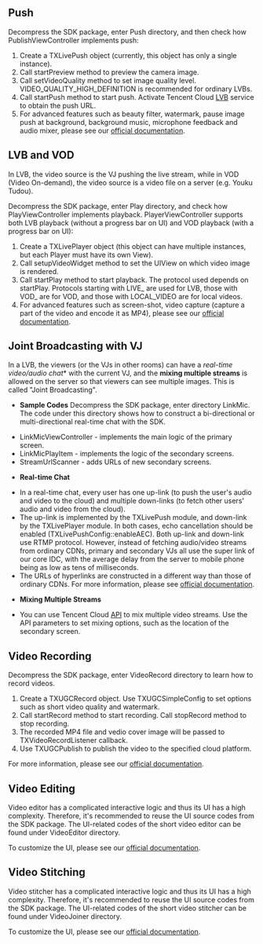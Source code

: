 ﻿## Push
Decompress the SDK package, enter Push directory, and then check how PublishViewController implements push:
1. Create a TXLivePush object (currently, this object has only a single instance).
2. Call startPreview method to preview the camera image.
3. Call setVideoQuality method to set image quality level. VIDEO_QUALITY_HIGH_DEFINITION is recommended for ordinary LVBs. 
3. Call startPush method to start push. Activate Tencent Cloud [LVB](https://console.qcloud.com/live) service to obtain the push URL.
4. For advanced features such as beauty filter, watermark, pause image push at background, background music, microphone feedback and audio mixer, please see our [official documentation](https://www.qcloud.com/document/product/454/7879).

## LVB and VOD
In LVB, the video source is the VJ pushing the live stream, while in VOD (Video On-demand), the video source is a video file on a server (e.g. Youku Tudou).

Decompress the SDK package, enter Play directory, and check how PlayViewController implements playback. PlayerViewController supports both LVB playback (without a progress bar on UI) and VOD playback (with a progress bar on UI):

1. Create a TXLivePlayer object (this object can have multiple instances, but each Player must have its own View).
2. Call setupVideoWidget method to set the UIView on which video image is rendered.
3. Call startPlay method to start playback. The protocol used depends on startPlay. Protocols starting with LIVE\_ are used for LVB, those with VOD\_ are for VOD, and those with LOCAL_VIDEO are for local videos.
4. For advanced features such as screen-shot, video capture (capture a part of the video and encode it as MP4), please see our [official documentation](https://www.qcloud.com/document/product/454/7880).

## Joint Broadcasting with VJ
In a LVB, the viewers (or the VJs in other rooms) can have a *real-time video/audio chat** with the current VJ, and the **mixing multiple streams** is allowed on the server so that viewers can see multiple images. This is called "Joint Broadcasting".

- **Sample Codes**
Decompress the SDK package, enter directory LinkMic. The code under this directory shows how to construct a bi-directional or multi-directional real-time chat with the SDK.
 + LinkMicViewController - implements the main logic of the primary screen.
 + LinkMicPlayItem - implements the logic of the secondary screens.
 + StreamUrlScanner - adds URLs of new secondary screens.
 
- **Real-time Chat**
 + In a real-time chat, every user has one up-link (to push the user's audio and video to the cloud) and multiple down-links (to fetch other users' audio and video from the cloud).
 + The up-link is implemented by the TXLivePush module, and down-link by the TXLivePlayer module. In both cases, echo cancellation should be enabled (TXLivePushConfig::enableAEC).
 Both up-link and down-link use RTMP protocol. However, instead of fetching audio/video streams from ordinary CDNs, primary and secondary VJs all use the super link of our core IDC, with the average delay from the server to mobile phone being as low as tens of milliseconds.
 + The URLs of hyperlinks are constructed in a different way than those of ordinary CDNs. For more information, please see [official documentation](https://www.qcloud.com/document/product/454/8871).

- **Mixing Multiple Streams**
 + You can use Tencent Cloud [API](https://www.qcloud.com/document/product/454/8871#.E6.AD.A5.E9.AA.A4.E4.B8.89.EF.BC.9A.E5.90.AF.E5.8A.A8.E6.B7.B7.E6.B5.8110) to mix multiple video streams. Use the API parameters to set mixing options, such as the location of the secondary screen.

## Video Recording
Decompress the SDK package, enter VideoRecord directory to learn how to record videos.
1. Create a TXUGCRecord object. Use TXUGCSimpleConfig to set options such as short video quality and watermark.
2. Call startRecord method to start recording. Call stopRecord method to stop recording.
3. The recorded MP4 file and vedio cover image will be passed to TXVideoRecordListener callback.
4. Use TXUGCPublish to publish the video to the specified cloud platform.

For more information, please see our [official documentation](https://www.qcloud.com/document/product/584/9367).


## Video Editing
Video editor has a complicated interactive logic and thus its UI has a high complexity. Therefore, it's recommended to reuse the UI source codes from the SDK package. The UI-related codes of the short video editor can be found under VideoEditor directory.

To customize the UI, please see our [official documentation](https://www.qcloud.com/document/product/584/9375).


## Video Stitching
Video stitcher has a complicated interactive logic and thus its UI has a high complexity. Therefore, it's recommended to reuse the UI source codes from the SDK package. The UI-related codes of the short video stitcher can be found under VideoJoiner directory.

To customize the UI, please see our [official documentation](https://www.qcloud.com/document/product/584/9370).


